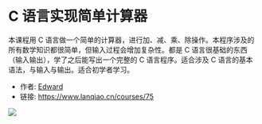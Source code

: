 # C 语言实现简单计算器

本课程用 C 语言做一个简单的计算器，进行加、减、乘、除操作。本程序涉及的所有数学知识都很简单，但输入过程会增加复杂性。都是 C 语言很基础的东西（输入输出），学了之后能写出一个完整的 C 语言程序。适合涉及 C 语言的基本语法，与输入与输出。适合初学者学习。

- 作者: [Edward](https://www.lanqiao.cn/users/20406/)
- 链接: https://www.lanqiao.cn/courses/75

![](https://dn-simplecloud.shiyanlou.com/1529482492629.png)
